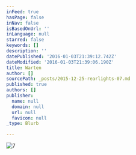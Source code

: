 ```yaml
---
inFeed: true
hasPage: false
inNav: false
isBasedOnUrl: ''
inLanguage: null
starred: false
keywords: []
description: ''
datePublished: '2016-01-03T21:39:12.742Z'
dateModified: '2016-01-03T21:39:06.190Z'
title: Warten
author: []
sourcePath: _posts/2015-12-25-rearlights-07.md
published: true
authors: []
publisher:
  name: null
  domain: null
  url: null
  favicon: null
_type: Blurb

---
```

![7](https://s3-us-west-2.amazonaws.com/the-grid-img/p/3952761446fcf2dc0962ff603997e9b6896dd2b8.jpg)